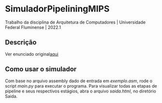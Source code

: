 # SimuladorPipeliningMIPS
Trabalho da disciplina de Arquitetura de Computadores | Universidade Federal Fluminense | 2022.1  

## Descrição
Ver enunciado original[aqui](https://github.com/LuizWillner/SimuladorPipeliningMIPS/blob/main/enunciado/simulador_mips.pdf)

## Como usar o simulador
Com base no arquivo assembly dado de entrada em _exemplo.asm_, rode o script _main.py_ para executar o programa. Para visualizar todas as etapas de pipeline e seus respectivos estágios, abra o arquivo _saida.html_, no diretório Saida. 
